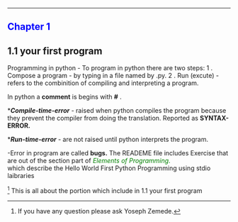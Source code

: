---
## <span style="color:blue">Chapter 1</span>
## 1.1 your first program
Programming in python - To program in python there are two steps:
   1 . Compose a program - by typing in a file named by .py.
   2 . Run (excute) - refers to the combinition of compiling and interpreting a program.

   In python a **comment** is begins with **#** . 

   ***_Compile-time-error_** - raised when python compiles the program because they prevent the compiler from doing the translation. Reported as **SYNTAX-ERROR.**

   ***_Run-time-error_** - are not raised until python interprets the program. 

-Error in program are called **bugs.**
The READEME file includes Exercise that are out of the section part of <span style="color:green">_Elements of Programming_.</span>  
which describe the Hello World First Python Programming using stdio laibraries

[^1] This is all about the portion which include in 1.1 your first program

 [^1]:If you have any question please ask Yoseph Zemede.
